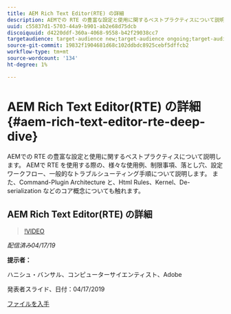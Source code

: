 ```yaml
---
title: AEM Rich Text Editor(RTE) の詳細
description: AEMでの RTE の豊富な設定と使用に関するベストプラクティスについて説明します。 AEMで RTE を使用する際の、様々な使用例、制限事項、落とし穴、設定ワークフロー、一般的なトラブルシューティング手順について説明します。 また、Command-Plugin Architecture と、Html Rules、Kernel、De-serialization などのコア概念についても触れます。
uuid: c55837d1-5703-44a9-b901-ab2e68d75dcb
discoiquuid: d4220ddf-360a-4068-9558-b42f29038cc7
targetaudience: target-audience new;target-audience ongoing;target-audience upgrader
source-git-commit: 19832f1904681d68c102ddbdc8925cebf5dffcb2
workflow-type: tm+mt
source-wordcount: '134'
ht-degree: 1%

---
```



# AEM Rich Text Editor(RTE) の詳細{#aem-rich-text-editor-rte-deep-dive}

AEMでの RTE の豊富な設定と使用に関するベストプラクティスについて説明します。 AEMで RTE を使用する際の、様々な使用例、制限事項、落とし穴、設定ワークフロー、一般的なトラブルシューティング手順について説明します。 また、Command-Plugin Architecture と、Html Rules、Kernel、De-serialization などのコア概念についても触れます。

## AEM Rich Text Editor(RTE) の詳細

>[!VIDEO](https://video.tv.adobe.com/v/27087/?quality=9)

*配信済み04/17/19*

**提示者：**

ハニシュ・バンサル、コンピューターサイエンティスト、Adobe

発表者スライド、日付：04/17/2019

[ファイルを入手](assets/aem-gems-aem-rte-04172019.pdf)
